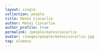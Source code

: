 ```yaml
---
layout: single
collection: people
title: Matei Ciocarlie
author: Matei Ciocarlie
author_profile: true
permalink: /people/mateiciocarlie
avatar: /images/people/mateiciocarlie.jpg
tag: alumnus
---
```


